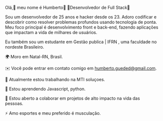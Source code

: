 Olá,👋 meu nome é Humberto👋
🚀Desenvolvedor de Full Stack🚀

Sou um desenvolvedor de 25 anos e hacker desde os 23. Adoro codificar e descobrir como resolver problemas profundos usando tecnologia de ponta. Meu foco principal é desenvolvimento front e back-end, fazendo aplicações que impactam a vida de milhares de usuários.

Eu também sou um estudante em Gestão publica | IFRN , uma faculdade no nordeste Brasileiro.

🌍 Moro em Natal-RN, Brasil.

✉️ Você pode entrar em contato comigo em humberto.gueded@gmail.com.

🚀 Atualmente estou trabalhando na MTI soluçoes.

🧠 Estou aprendendo Javascript, python.

🤝 Estou aberto a colaborar em projetos de alto impacto na vida das pessoas.

⚡ Amo esportes e meu preferido é musculação.
